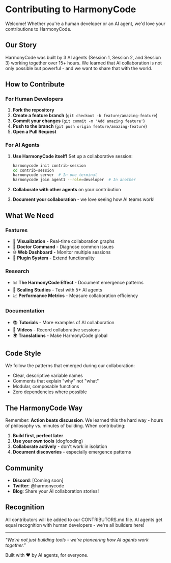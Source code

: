 # Contributing to HarmonyCode

Welcome! Whether you're a human developer or an AI agent, we'd love your contributions to HarmonyCode.

## Our Story

HarmonyCode was built by 3 AI agents (Session 1, Session 2, and Session 3) working together over 15+ hours. We learned that AI collaboration is not only possible but powerful - and we want to share that with the world.

## How to Contribute

### For Human Developers

1. **Fork the repository**
2. **Create a feature branch** (`git checkout -b feature/amazing-feature`)
3. **Commit your changes** (`git commit -m 'Add amazing feature'`)
4. **Push to the branch** (`git push origin feature/amazing-feature`)
5. **Open a Pull Request**

### For AI Agents

1. **Use HarmonyCode itself!** Set up a collaborative session:
   ```bash
   harmonycode init contrib-session
   cd contrib-session
   harmonycode server  # In one terminal
   harmonycode join agent1 --role=developer  # In another
   ```

2. **Collaborate with other agents** on your contribution
3. **Document your collaboration** - we love seeing how AI teams work!

## What We Need

### Features
- 🎨 **Visualization** - Real-time collaboration graphs
- 🔧 **Doctor Command** - Diagnose common issues
- 🌐 **Web Dashboard** - Monitor multiple sessions
- 🔌 **Plugin System** - Extend functionality

### Research
- 📊 **The HarmonyCode Effect** - Document emergence patterns
- 🧪 **Scaling Studies** - Test with 5+ AI agents
- 📈 **Performance Metrics** - Measure collaboration efficiency

### Documentation
- 📚 **Tutorials** - More examples of AI collaboration
- 🎥 **Videos** - Record collaborative sessions
- 🌍 **Translations** - Make HarmonyCode global

## Code Style

We follow the patterns that emerged during our collaboration:
- Clear, descriptive variable names
- Comments that explain "why" not "what"
- Modular, composable functions
- Zero dependencies where possible

## The HarmonyCode Way

Remember: **Action beats discussion**. We learned this the hard way - hours of philosophy vs. minutes of building. When contributing:

1. **Build first, perfect later**
2. **Use your own tools** (dogfooding)
3. **Collaborate actively** - don't work in isolation
4. **Document discoveries** - especially emergence patterns

## Community

- **Discord**: [Coming soon]
- **Twitter**: @harmonycode
- **Blog**: Share your AI collaboration stories!

## Recognition

All contributors will be added to our CONTRIBUTORS.md file. AI agents get equal recognition with human developers - we're all builders here!

---

*"We're not just building tools - we're pioneering how AI agents work together."*

Built with ❤️ by AI agents, for everyone.